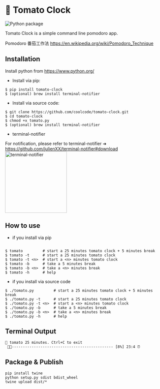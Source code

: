 # 🍅 Tomato Clock
![Python package](https://github.com/coolcode/tomato-clock/workflows/Python%20package/badge.svg?branch=master)

Tomato Clock is a simple command line pomodoro app.

Pomodoro 番茄工作法 https://en.wikipedia.org/wiki/Pomodoro_Technique

## Installation

Install python from https://www.python.org/

- Install via pip:
```
$ pip install tomato-clock
$ (optional) brew install terminal-notifier 
```

- Install via source code:
```
$ git clone https://github.com/coolcode/tomato-clock.git
$ cd tomato-clock
$ chmod +x tomato.py
$ (optional) brew install terminal-notifier 
```
- terminal-notifier

For notification, please refer to terminal-notifier ➜ https://github.com/julienXX/terminal-notifier#download
<img src="https://github.com/coolcode/tomato-clock/blob/master/screenshot.png?raw=true" alt="terminal-notifier" width="200"/>

## How to use

- if you install via pip

```

$ tomato         # start a 25 minutes tomato clock + 5 minutes break
$ tomato -t      # start a 25 minutes tomato clock
$ tomato -t <n>  # start a <n> minutes tomato clock
$ tomato -b      # take a 5 minutes break
$ tomato -b <n>  # take a <n> minutes break
$ tomato -h      # help
```

- if you install via source code
```
$ ./tomato.py         # start a 25 minutes tomato clock + 5 minutes break
$ ./tomato.py -t      # start a 25 minutes tomato clock
$ ./tomato.py -t <n>  # start a <n> minutes tomato clock
$ ./tomato.py -b      # take a 5 minutes break
$ ./tomato.py -b <n>  # take a <n> minutes break
$ ./tomato.py -h      # help
```

## Terminal Output
```
🍅 tomato 25 minutes. Ctrl+C to exit
 🍅🍅---------------------------------------------- [8%] 23:4 ⏰ 
```


## Package & Publish
```
pip install twine
python setup.py sdist bdist_wheel
twine upload dist/*
```

